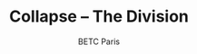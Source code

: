 ---
title: 'Collapse – The Division'
author: BETC Paris
project_image_path: '/images/gallery/collapse-the-division.jpeg'
external_url: 'http://collapse-thedivisiongame.ubi.com/en/#'
---